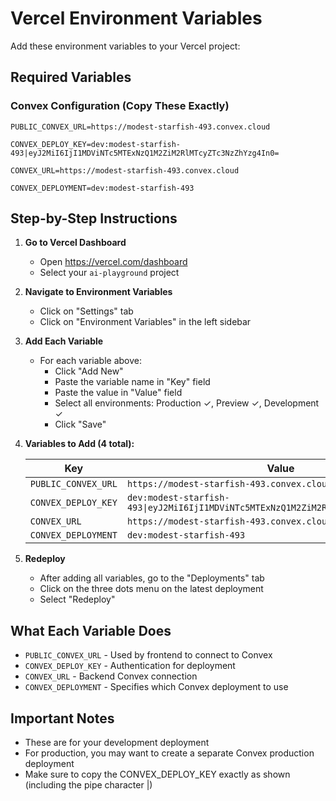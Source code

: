 # Vercel Environment Variables

Add these environment variables to your Vercel project:

## Required Variables

### Convex Configuration (Copy These Exactly)

```
PUBLIC_CONVEX_URL=https://modest-starfish-493.convex.cloud
```

```
CONVEX_DEPLOY_KEY=dev:modest-starfish-493|eyJ2MiI6IjI1MDViNTc5MTExNzQ1M2ZiM2RlMTcyZTc3NzZhYzg4In0=
```

```
CONVEX_URL=https://modest-starfish-493.convex.cloud
```

```
CONVEX_DEPLOYMENT=dev:modest-starfish-493
```

## Step-by-Step Instructions

1. **Go to Vercel Dashboard**
   - Open https://vercel.com/dashboard
   - Select your `ai-playground` project

2. **Navigate to Environment Variables**
   - Click on "Settings" tab
   - Click on "Environment Variables" in the left sidebar

3. **Add Each Variable**
   - For each variable above:
     - Click "Add New"
     - Paste the variable name in "Key" field
     - Paste the value in "Value" field
     - Select all environments: Production ✓, Preview ✓, Development ✓
     - Click "Save"

4. **Variables to Add (4 total):**
   
   | Key | Value |
   |-----|-------|
   | `PUBLIC_CONVEX_URL` | `https://modest-starfish-493.convex.cloud` |
   | `CONVEX_DEPLOY_KEY` | `dev:modest-starfish-493\|eyJ2MiI6IjI1MDViNTc5MTExNzQ1M2ZiM2RlMTcyZTc3NzZhYzg4In0=` |
   | `CONVEX_URL` | `https://modest-starfish-493.convex.cloud` |
   | `CONVEX_DEPLOYMENT` | `dev:modest-starfish-493` |

5. **Redeploy**
   - After adding all variables, go to the "Deployments" tab
   - Click on the three dots menu on the latest deployment
   - Select "Redeploy"

## What Each Variable Does
- `PUBLIC_CONVEX_URL` - Used by frontend to connect to Convex
- `CONVEX_DEPLOY_KEY` - Authentication for deployment
- `CONVEX_URL` - Backend Convex connection
- `CONVEX_DEPLOYMENT` - Specifies which Convex deployment to use

## Important Notes
- These are for your development deployment
- For production, you may want to create a separate Convex production deployment
- Make sure to copy the CONVEX_DEPLOY_KEY exactly as shown (including the pipe character |)